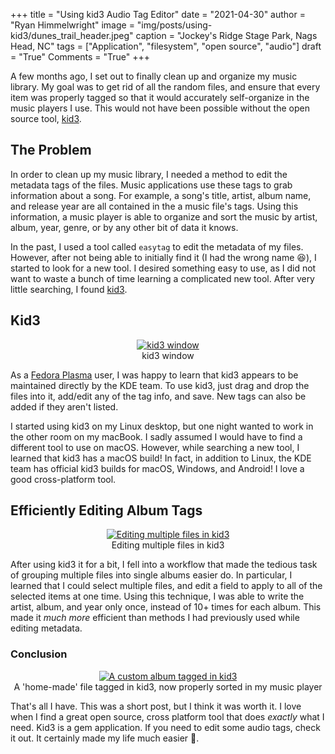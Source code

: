 +++
title   = "Using kid3 Audio Tag Editor"
date    = "2021-04-30"
author  = "Ryan Himmelwright"
image   = "img/posts/using-kid3/dunes_trail_header.jpeg"
caption = "Jockey's Ridge Stage Park, Nags Head, NC"
tags    = ["Application", "filesystem", "open source", "audio"]
draft   = "True"
Comments = "True"
+++

A few months ago, I set out to finally clean up and organize my music library.
My goal was to get rid of all the random files, and ensure that every item was
properly tagged so that it would accurately self-organize in the music players I
use. This would not have been possible without the open source tool,
[kid3](https://kid3.kde.org).

<!--more-->

## The Problem

In order to clean up my music library, I needed a method to edit the metadata
tags of the files. Music applications use these tags to grab information about a
song. For example, a song's title, artist, album name, and release year are all
contained in the a music file's tags.  Using this information, a music
player is able to organize and sort the music by artist, album, year, genre, or
by any other bit of data it knows.

In the past, I used a tool called `easytag` to edit the metadata of my files.
However, after not being able to initially find it (I had the wrong name 😆), I
started to look for a new tool. I desired something easy to use, as I did not
want to waste a bunch of time learning a complicated new tool. After very
little searching, I found [kid3](https://kid3.kde.org).

## Kid3

<center>
<a href="../../img/posts/using-kid3/kid3.png"><img alt="kid3 window" src="../../img/posts/using-kid3/kid3.png" style="max-width: 100%;"/></a>
<div class="caption">kid3 window</div>
</center>

As a [Fedora Plasma](https://spins.fedoraproject.org/kde/) user, I was happy to
learn that kid3 appears to be maintained directly by the KDE team.  To use kid3,
just drag and drop the files into it, add/edit any of the tag info, and save.
New tags can also be added if they aren't listed.

I started using kid3 on my Linux desktop, but one night wanted to work in the
other room on my macBook. I sadly assumed I would have to find a different tool
to use on macOS. However, while searching a new tool, I learned that kid3 has a
macOS build! In fact, in addition to Linux, the KDE team has official kid3
builds for macOS, Windows, and Android! I love a good cross-platform tool.


## Efficiently Editing Album Tags

<center>
<a href="../../img/posts/using-kid3/multi-edit.png"><img alt="Editing multiple files in kid3" src="../../img/posts/using-kid3/multi-edit.png" style="max-width: 100%;"/></a>
<div class="caption">Editing multiple files in kid3</div>
</center>

After using kid3 it for a bit, I fell into a workflow that made the tedious task
of grouping multiple files into single albums easier do. In particular, I
learned that I could select multiple files, and edit a field to apply to all of
the selected items at one time.  Using this technique, I was able to write the
artist, album, and year only once, instead of 10+ times for each album. This
made it *much more* efficient than methods I had previously used while editing
metadata.

### Conclusion

<center>
<a href="../../img/posts/using-kid3/tagged_music.png"><img alt="A custom album tagged in kid3" src="../../img/posts/using-kid3/tagged_music.png" style="max-width: 100%;"/></a>
<div class="caption">A 'home-made' file tagged in kid3, now properly sorted in my music player</div>
</center>

That's all I have. This was a short post, but I think it was worth it. I love
when I find a great open source, cross platform tool that does *exactly* what I
need. Kid3 is a gem application. If you need to edit some audio
tags, check it out. It certainly made my life much easier 🙂.